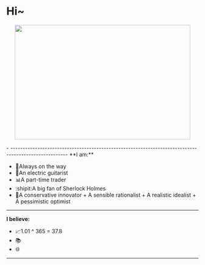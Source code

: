 # Hi~
<p align="center">
  <img width="460" height="300" src="https://media.giphy.com/media/JQ54sqhIDXohG/giphy.gif">
</p>
- -----------------------------------------------------------------------------------------------------
**I am:**

- 🚶Always on the way
- 🎸An electric guitarist
- 📊A part-time trader 
- :shipit:A big fan of Sherlock Holmes 
- 🤔A conservative innovator + A sensible rationalist + A realistic idealist + A pessimistic optimist 
- -----------------------------------------------------------------------------------------------------
**I believe:**

- 📈1.01 ^ 365 = 37.8 
- 📚
- 🌐
- -----------------------------------------------------------------------------------------------------
